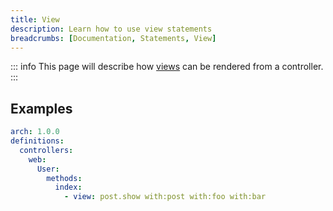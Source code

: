 ```yaml
---
title: View
description: Learn how to use view statements
breadcrumbs: [Documentation, Statements, View]
---
```


::: info
This page will describe how [views](https://laravel.com/docs/10.x/views) can be rendered from a controller.
:::

## Examples

```yaml
arch: 1.0.0
definitions:
  controllers:
    web:
      User:
        methods:
          index:
            - view: post.show with:post with:foo with:bar
```
